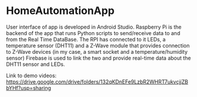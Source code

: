 # HomeAutomationApp
User interface of app is developed in Android Studio.
Raspberry Pi is the backend of the app that runs Python scripts to send/receive data to and from the Real Time DataBase. The RPI has connected to it LEDs, a temperature sensor (DHT11) and a Z-Wave module that provides connection to Z-Wave devices (in my case, a smart socket and a temperature/humidity sensor)
Firebase is used to link the two and provide real-time data about the DHT11 sensor and LEDs.

Link to demo videos: https://drive.google.com/drive/folders/132qKDnEFe9LzbR2WHRT7ukvcjjZBbYHf?usp=sharing

